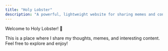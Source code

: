 ```yaml
---
title: "Holy Lobster"
description: "A powerful, lightweight website for sharing memes and content."
---
```


Welcome to Holy Lobster! 🦞

This is a place where I share my thoughts, memes, and interesting content. Feel free to explore and enjoy!
